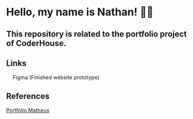 # Hello, my name is Nathan! 🙋‍♂️

## This repository is related to the portfolio project of CoderHouse.

## Links
<a href="https://www.figma.com/proto/MQpH0hjnOoszqfXvGvaVF5/Nathan-Martins-Web?node-id=9-11&starting-point-node-id=9%3A11"><img src="https://cdn.jsdelivr.net/gh/devicons/devicon/icons/figma/figma-original.svg" width="14" height="14"/></a> Figma (Finished website prototype)

## References
<a href="https://mateusf.com">Portfólio Matheus</a>
